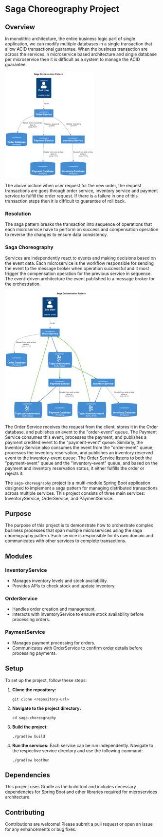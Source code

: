 # Saga Choreography Project

## Overview

In monolithic architecture, the entire business logic part of single application, we can modify multiple databases in a
single transaction that allow ACID transactional guarantee. When the business transaction are across the services in
microservice based architecture and single database per microservice then it is difficult as a system to manage the ACID
guarantee.

![Class Diagram](diagrams/ms-no-acid.png)

The above picture when user request for the new order, the request transactions are goes through order service, 
inventory service and payment service to fulfill the order request. If there is a failure in one of this transaction 
steps then it is difficult to guarantee of roll back.

### Resolution
The saga pattern breaks the transaction into sequence of operations that each microservice have to perform on success
and compensation operation to reverse the changes to ensure data consistency.

### Saga Choreography
Services are independently react to events and making decisions based on the event data. Each microservice is the
workflow responsible for sending the event tp the message broker when operation successful and it most trigger the
compensation operation for the previous service in sequence. The event-driven architecture the event published to a 
message broker for the orchestration.

![Class Diagram](diagrams/saga-choreography.png)

The Order Service receives the request from the client, stores it in the Order database, and publishes an event to the 
"order-event" queue. The Payment Service consumes this event, processes the payment, and publishes a payment credited 
event to the "payment-event" queue. Similarly, the Inventory Service also consumes the event from the "order-event" queue, 
processes the inventory reservation, and publishes an inventory reserved event to the inventory-event queue. The Order 
Service listens to both the "payment-event" queue and the "inventory-event" queue, and based on the payment and inventory
reservation status, it either fulfills the order or rejects it.

The `saga-choreography` project is a multi-module Spring Boot application designed to implement a saga pattern for 
managing distributed transactions across multiple services. This project consists of three main services: 
InventoryService, OrderService, and PaymentService.

## Purpose

The purpose of this project is to demonstrate how to orchestrate complex business processes that span multiple 
microservices using the saga choreography pattern. Each service is responsible for its own domain and communicates 
with other services to complete transactions.

## Modules

### InventoryService
- Manages inventory levels and stock availability.
- Provides APIs to check stock and update inventory.

### OrderService
- Handles order creation and management.
- Interacts with InventoryService to ensure stock availability before processing orders.

### PaymentService
- Manages payment processing for orders.
- Communicates with OrderService to confirm order details before processing payments.

## Setup

To set up the project, follow these steps:

1. **Clone the repository:**
   ```
   git clone <repository-url>
   ```

2. **Navigate to the project directory:**
   ```
   cd saga-choreography
   ```

3. **Build the project:**
   ```
   ./gradlew build
   ```

4. **Run the services:**
   Each service can be run independently. Navigate to the respective service directory and use the following command:
   ```
   ./gradlew bootRun
   ```

## Dependencies

This project uses Gradle as the build tool and includes necessary dependencies for Spring Boot and other libraries required for microservices architecture.

## Contributing

Contributions are welcome! Please submit a pull request or open an issue for any enhancements or bug fixes.